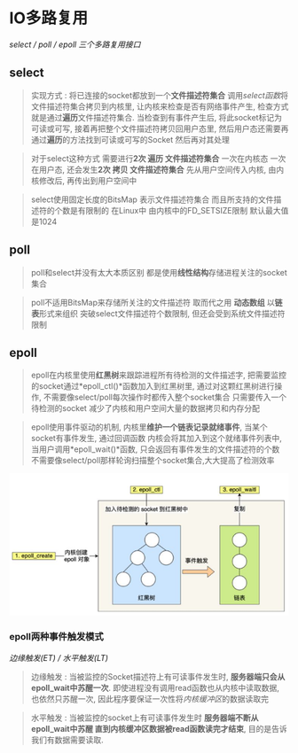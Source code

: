 # IO多路复用

*select / poll / epoll 三个多路复用接口*

## select

> 实现方式 : 将已连接的socket都放到一个**文件描述符集合**  调用*select函数*将文件描述符集合拷贝到内核里, 让内核来检查是否有网络事件产生, 检查方式就是通过**遍历**文件描述符集合. 当检查到有事件产生后, 将此socket标记为可读或可写, 接着再把整个文件描述符拷贝回用户态里, 然后用户态还需要再通过**遍历**的方法找到可读或可写的Socket  然后再对其处理

> 对于select这种方式   需要进行**2次 遍历 文件描述符集合**  一次在内核态  一次在用户态, 还会发生**2次  拷贝  文件描述符集合** 先从用户空间传入内核, 由内核修改后, 再传出到用户空间中

> select使用固定长度的BitsMap  表示文件描述符集合  而且所支持的文件描述符的个数是有限制的  在Linux中 由内核中的FD_SETSIZE限制   默认最大值是1024

## poll

> poll和select并没有太大本质区别   都是使用**线性结构**存储进程关注的socket集合

> poll不适用BitsMap来存储所关注的文件描述符   取而代之用 **动态数组**  以**链表**形式来组织  突破select文件描述符个数限制, 但还会受到系统文件描述符限制



## epoll

> epoll在内核里使用**红黑树**来跟踪进程所有待检测的文件描述字, 把需要监控的socket通过*epoll_ctl()*函数加入到红黑树里,  通过对这颗红黑树进行操作, 不需要像select/poll每次操作时都传入整个socket集合  只需要传入一个待检测的socket  减少了内核和用户空间大量的数据拷贝和内存分配

> epoll使用事件驱动的机制, 内核里**维护一个链表记录就绪事件**, 当某个socket有事件发生, 通过回调函数  内核会将其加入到这个就绪事件列表中, 当用户调用*epoll_wait()*函数, 只会返回有事件发生的文件描述符的个数  不需要像select/poll那样轮询扫描整个socket集合,大大提高了检测效率

![alt](./img/epoll.png)

### epoll两种事件触发模式

*边缘触发(ET) / 水平触发(LT)*

> 边缘触发 : 当被监控的Socket描述符上有可读事件发生时, **服务器端只会从epoll_wait中苏醒一次**. 即使进程没有调用read函数也从内核中读取数据, 也依然只苏醒一次, 因此程序要保证一次性将*内核缓冲区*的数据读取完

> 水平触发 : 当被监控的socket上有可读事件发生时 **服务器端不断从epoll_wait中苏醒 直到内核缓冲区数据被read函数读完才结束**, 目的是告诉我们有数据需要读取.